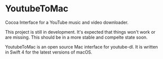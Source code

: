 # YoutubeToMac
Cocoa Interface for a YouTube music and video downloader.

This project is still in development. It's expected that things won't work or are missing. This should be in a more stable and compelte state soon.

YoutubeToMac is an open source Mac interface for youtube-dl. It is written in Swift 4 for the latest versions of macOS.
